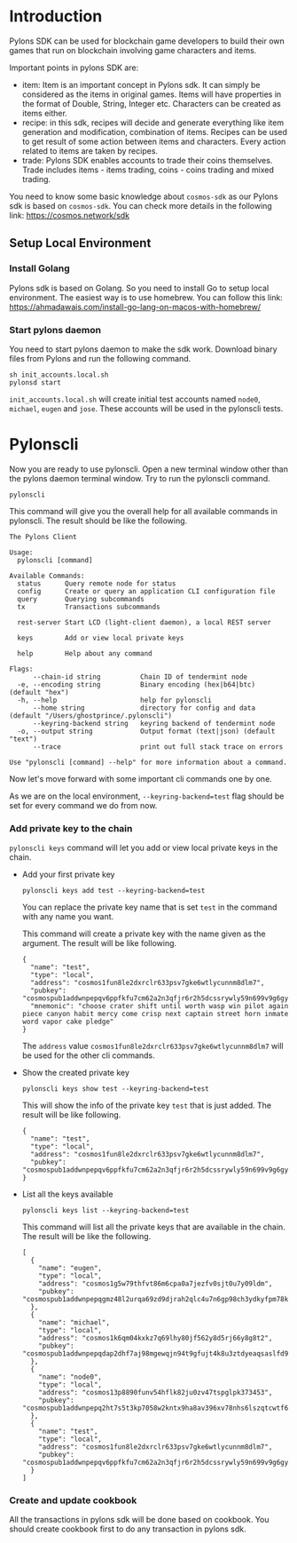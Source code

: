 # Introduction

Pylons SDK can be used for blockchain game developers to build their own games that run on blockchain involving game characters and items.

Important points in pylons SDK are:

- item: Item is an important concept in Pylons sdk. It can simply be considered as the items in original games. Items will have properties in the format of Double, String, Integer etc. Characters can be created as items either.
- recipe: in this sdk, recipes will decide and generate everything like item generation and modification, combination of items. Recipes can be used to get result of some action between items and characters. Every action related to items are taken by recipes.
- trade: Pylons SDK enables accounts to trade their coins themselves. Trade includes items - items trading, coins - coins trading and mixed trading.

You need to know some basic knowledge about `cosmos-sdk` as our Pylons sdk is based on `cosmos-sdk`.
You can check more details in the following link: https://cosmos.network/sdk

## Setup Local Environment

### Install Golang
  
Pylons sdk is based on Golang. So you need to install Go to setup local environment.
The easiest way is to use homebrew. You can follow this link:
https://ahmadawais.com/install-go-lang-on-macos-with-homebrew/

### Start pylons daemon

You need to start pylons daemon to make the sdk work. Download binary files from Pylons and run the following command.

```
sh init_accounts.local.sh
pylonsd start
```

`init_accounts.local.sh` will create initial test accounts named `node0`, `michael`, `eugen` and `jose`. These accounts will be used in the pylonscli tests.

# Pylonscli

Now you are ready to use pylonscli. Open a new terminal window other than the pylons daemon terminal window. Try to run the pylonscli command.

```
pylonscli
```
This command will give you the overall help for all available commands in pylonscli.
The result should be like the following.

```
The Pylons Client

Usage:
  pylonscli [command]

Available Commands:
  status      Query remote node for status
  config      Create or query an application CLI configuration file
  query       Querying subcommands
  tx          Transactions subcommands
              
  rest-server Start LCD (light-client daemon), a local REST server
              
  keys        Add or view local private keys
              
  help        Help about any command

Flags:
      --chain-id string          Chain ID of tendermint node
  -e, --encoding string          Binary encoding (hex|b64|btc) (default "hex")
  -h, --help                     help for pylonscli
      --home string              directory for config and data (default "/Users/ghostprince/.pylonscli")
      --keyring-backend string   keyring backend of tendermint node
  -o, --output string            Output format (text|json) (default "text")
      --trace                    print out full stack trace on errors

Use "pylonscli [command] --help" for more information about a command.
```

Now let's move forward with some important cli commands one by one.

As we are on the local environment, `--keyring-backend=test` flag should be set for every command we do from now.


### Add private key to the chain

`pylonscli keys` command will let you add or view local private keys in the chain.

- Add your first private key
  ```
  pylonscli keys add test --keyring-backend=test
  ```

  You can replace the private key name that is set `test` in the command with any name you want.

  This command will create a private key with the name given as the argument. The result will be like following.

  ```
  {
    "name": "test",
    "type": "local",
    "address": "cosmos1fun8le2dxrclr633psv7gke6wtlycunnm8dlm7",
    "pubkey": "cosmospub1addwnpepqv6ppfkfu7cm62a2n3qfjr6r2h5dcssrywly59n699v9g6gykccq55hzewf",
    "mnemonic": "choose crater shift until worth wasp win pilot again piece canyon habit mercy come crisp next captain street horn inmate word vapor cake pledge"
  }
  ```

  The `address` value `cosmos1fun8le2dxrclr633psv7gke6wtlycunnm8dlm7` will be used for the other cli commands.

- Show the created private key
  ```
  pylonscli keys show test --keyring-backend=test
  ```
  This will show the info of the private key `test` that is just added.
  The result will be like following.
  ```
  {
    "name": "test",
    "type": "local",
    "address": "cosmos1fun8le2dxrclr633psv7gke6wtlycunnm8dlm7",
    "pubkey": "cosmospub1addwnpepqv6ppfkfu7cm62a2n3qfjr6r2h5dcssrywly59n699v9g6gykccq55hzewf"
  }
  ```

- List all the keys available
  ```
  pylonscli keys list --keyring-backend=test
  ```
  This command will list all the private keys that are available in the chain.
  The result will be like the following.
  ```
  [
    {
      "name": "eugen",
      "type": "local",
      "address": "cosmos1g5w79thfvt86m6cpa0a7jezfv0sjt0u7y09ldm",
      "pubkey": "cosmospub1addwnpepqgmz48l2urqa69zd9djrah2qlc4u7n6gp98ch3ydkyfpm78ktn6xuf7w2rh"
    },
    {
      "name": "michael",
      "type": "local",
      "address": "cosmos1k6qm04kxkz7q69lhy80jf562y8d5rj66y8g8t2",
      "pubkey": "cosmospub1addwnpepqdap2dhf7aj98mgewqjn94t9gfujt4k8u3ztdyeaqsaslfd98eqr2ed8z55"
    },
    {
      "name": "node0",
      "type": "local",
      "address": "cosmos13p8890funv54hflk82ju0zv47tspglpk373453",
      "pubkey": "cosmospub1addwnpepq2ht7s5t3kp7058w2kntx9ha8av396xv78nhs6lszqtcwtf6kwdm20axerv"
    },
    {
      "name": "test",
      "type": "local",
      "address": "cosmos1fun8le2dxrclr633psv7gke6wtlycunnm8dlm7",
      "pubkey": "cosmospub1addwnpepqv6ppfkfu7cm62a2n3qfjr6r2h5dcssrywly59n699v9g6gykccq55hzewf"
    }
  ]
  ```

### Create and update cookbook

All the transactions in pylons sdk will be done based on cookbook. You should create cookbook first to do any transaction in pylons sdk.

